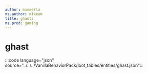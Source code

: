 ```yaml
---
author: mammerla
ms.author: mikeam
title: ghasts
ms.prod: gaming
---
```


# ghast

:::code language="json" source="../../../VanillaBehaviorPack/loot_tables/entities/ghast.json":::